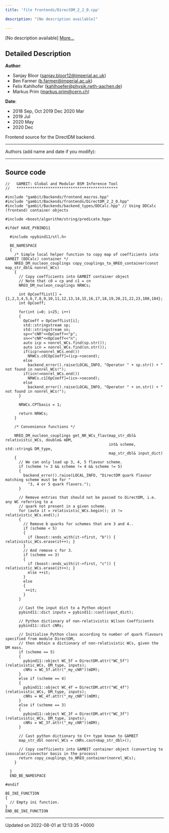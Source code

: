 ```yaml
---
title: 'file frontends/DirectDM_2_2_0.cpp'

description: "[No description available]"

---
```







[No description available] [More...](#detailed-description)

## Detailed Description


**Author**: 

  * Sanjay Bloor ([sanjay.bloor12@imperial.ac.uk](mailto:sanjay.bloor12@imperial.ac.uk)) 
  * Ben Farmer ([b.farmer@imperial.ac.uk](mailto:b.farmer@imperial.ac.uk)) 
  * Felix Kahlhofer ([kahlhoefer@physik.rwth-aachen.de](mailto:kahlhoefer@physik.rwth-aachen.de)) 
  * Markus Prim ([markus.prim@cern.ch](mailto:markus.prim@cern.ch)) 


**Date**: 

  * 2018 Sep, Oct 2019 Dec 2020 Mar
  * 2019 Jul
  * 2020 May
  * 2020 Dec


Frontend source for the DirectDM backend.



------------------

Authors (add name and date if you modify):



------------------




## Source code

```
//   GAMBIT: Global and Modular BSM Inference Tool
//   *********************************************

#include "gambit/Backends/frontend_macros.hpp"
#include "gambit/Backends/frontends/DirectDM_2_2_0.hpp"
#include "gambit/Backends/backend_types/DDCalc.hpp" // Using DDCalc (frontend) container objects

#include <boost/algorithm/string/predicate.hpp>

#ifdef HAVE_PYBIND11

  #include <pybind11/stl.h>

  BE_NAMESPACE
  {
    /* Simple local helper function to copy map of coefficients into GAMBIT (DDCalc) container */
    NREO_DM_nucleon_couplings copy_couplings_to_NREO_container(const map_str_dbl& nonrel_WCs)
    {
      // Copy coefficients into GAMBIT container object
      // Note that c0 = cp and c1 = cn
      NREO_DM_nucleon_couplings NRWCs;

      int OpCoeffList[] = {1,2,3,4,5,6,7,8,9,10,11,12,13,14,15,16,17,18,19,20,21,22,23,100,104};
      int OpCoeff;

      for(int i=0; i<25; i++)
      {
        OpCoeff = OpCoeffList[i];
        std::stringstream sp;
        std::stringstream sn;
        sp<<"cNR"<<OpCoeff<<"p";
        sn<<"cNR"<<OpCoeff<<"n";
        auto icp = nonrel_WCs.find(sp.str());
        auto icn = nonrel_WCs.find(sn.str());
        if(icp!=nonrel_WCs.end())
          NRWCs.c0[OpCoeff]=(icp->second);
        else
          backend_error().raise(LOCAL_INFO, "Operator " + sp.str() + " not found in nonrel_WCs!");
        if(icn!=nonrel_WCs.end()) 
          NRWCs.c1[OpCoeff]=(icn->second);
        else
          backend_error().raise(LOCAL_INFO, "Operator " + sn.str() + " not found in nonrel_WCs!");
      }

      NRWCs.CPTbasis = 1;

      return NRWCs;
    }

    /* Convenience functions */

    NREO_DM_nucleon_couplings get_NR_WCs_flav(map_str_dbl& relativistic_WCs, double& mDM, 
                                              int& scheme, std::string& DM_type,
                                              map_str_dbl& input_dict)
    {
      // We can only load up 3, 4, 5 flavour scheme.
      if (scheme != 3 && scheme != 4 && scheme != 5)
      {
        backend_error().raise(LOCAL_INFO, "DirectDM quark flavour matching scheme must be for "
          "3, 4 or 5 quark flavors.");
      }

      // Remove entries that should not be passed to DirectDM, i.e. any WC referring to a 
      // quark not present in a given scheme.
      for (auto it = relativistic_WCs.begin(); it != relativistic_WCs.end();)
      {
        // Remove b quarks for schemes that are 3 and 4..
        if (scheme < 5)
        { 
          if (boost::ends_with(it->first, "b")) { relativistic_WCs.erase(it++); }
        }
        // And remove c for 3.
        if (scheme == 3)
        {
          if (boost::ends_with(it->first, "c")) { relativistic_WCs.erase(it++); }
          else ++it;
        }
        else
        {
         ++it;
        }
      }

      // Cast the input dict to a Python object
      pybind11::dict inputs = pybind11::cast(input_dict);

      // Python dictionary of non-relativistic Wilson Coefficients
      pybind11::dict cNRs;

      // Initialise Python class according to number of quark flavours specified from module DirectDM,
      // then obtain a dictionary of non-relativistic WCs, given the DM mass.
      if (scheme == 5)
      {
        pybind11::object WC_5f = DirectDM.attr("WC_5f")(relativistic_WCs, DM_type, inputs);
        cNRs = WC_5f.attr("_my_cNR")(mDM);
      }
      else if (scheme == 4)
      {
        pybind11::object WC_4f = DirectDM.attr("WC_4f")(relativistic_WCs, DM_type, inputs);
        cNRs = WC_4f.attr("_my_cNR")(mDM);
      }
      else if (scheme == 3)
      {
        pybind11::object WC_3f = DirectDM.attr("WC_3f")(relativistic_WCs, DM_type, inputs);
        cNRs = WC_3f.attr("_my_cNR")(mDM);
      }

      // Cast python dictionary to C++ type known to GAMBIT    
      map_str_dbl nonrel_WCs = cNRs.cast<map_str_dbl>();

      // Copy coefficients into GAMBIT container object (converting to isoscalar/isovector basis in the process)
      return copy_couplings_to_NREO_container(nonrel_WCs);
    }

  }
  END_BE_NAMESPACE

#endif

BE_INI_FUNCTION
{
  // Empty ini function.
}
END_BE_INI_FUNCTION
```


-------------------------------

Updated on 2022-08-01 at 12:13:35 +0000
